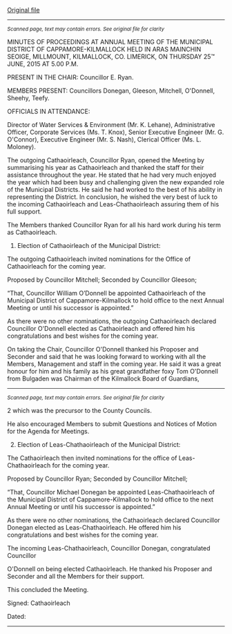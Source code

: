 [Original file](https://www.limerick.ie/sites/default/files/media/documents/2017-06/Minutes%20-%20Annual%20Meeting%20Municipal%20District%20of%20Cappamore-Kilmallock%20-%2025th%20June%202015.pdf)

---
*<small>Scanned page, text may contain errors. See original file for clarity</small>*  

MINUTES OF PROCEEDINGS AT ANNUAL MEETING OF THE MUNICIPAL
DISTRICT OF CAPPAMORE-KILMALLOCK HELD IN ARAS MAINCHIN
SEOIGE, MILLMOUNT, KILMALLOCK, CO. LIMERICK, ON THURSDAY 25™
JUNE, 2015 AT 5.00 P.M.

PRESENT IN THE CHAIR: Councillor E. Ryan.

MEMBERS PRESENT:
Councillors Donegan, Gleeson, Mitchell, O'Donnell, Sheehy, Teefy.

OFFICIALS IN ATTENDANCE:

Director of Water Services & Environment (Mr. K. Lehane), Administrative Officer,
Corporate Services (Ms. T. Knox), Senior Executive Engineer (Mr. G. O'Connor),
Executive Engineer (Mr. S. Nash), Clerical Officer (Ms. L. Moloney).

The outgoing Cathaoirleach, Councillor Ryan, opened the Meeting by summarising his
year as Cathaoirleach and thanked the staff for their assistance throughout the year. He
stated that he had very much enjoyed the year which had been busy and challenging
given the new expanded role of the Municipal Districts. He said he had worked to the best
of his ability in representing the District. In conclusion, he wished the very best of luck to
the incoming Cathaoirleach and Leas-Chathaoirleach assuring them of his full support.

The Members thanked Councillor Ryan for all his hard work during his term as
Cathaoirleach.

1. Election of Cathaoirleach of the Municipal District:

The outgoing Cathaoirleach invited nominations for the Office of Cathaoirleach for the
coming year.

Proposed by Councillor Mitchell;
Seconded by Councillor Gleeson;

“That, Councillor William O’Donnell be appointed Cathaoirleach of the Municipal District of
Cappamore-Kilmallock to hold office to the next Annual Meeting or until his successor is
appointed.”

As there were no other nominations, the outgoing Cathaoirleach declared Councillor
O'Donnell elected as Cathaoirleach and offered him his congratulations and best wishes
for the coming year.

On taking the Chair, Councillor O'Donnell thanked his Proposer and Seconder and said
that he was looking forward to working with all the Members, Management and staff in the
coming year. He said it was a great honour for him and his family as his great grandfather
foxy Tom O'Donnell from Bulgaden was Chairman of the Kilmallock Board of Guardians,


---
*<small>Scanned page, text may contain errors. See original file for clarity</small>*  

2
which was the precursor to the County Councils.

He also encouraged Members to submit Questions and Notices of Motion for the Agenda
for Meetings.

2. Election of Leas-Chathaoirleach of the Municipal District:

The Cathaoirleach then invited nominations for the office of Leas-Chathaoirleach for the
coming year.

Proposed by Councillor Ryan;
Seconded by Councillor Mitchell;

“That, Councillor Michael Donegan be appointed Leas-Chathaoirleach of the Municipal
District of Cappamore-Kilmallock to hold office to the next Annual Meeting or until his
successor is appointed.”

As there were no other nominations, the Cathaoirleach declared Councillor Donegan
elected as Leas-Chathaoirleach. He offered him his congratulations and best wishes for
the coming year.

The incoming Leas-Chathaoirleach, Councillor Donegan, congratulated Councillor

O'Donnell on being elected Cathaoirleach. He thanked his Proposer and Seconder and all
the Members for their support.

This concluded the Meeting.

Signed:
Cathaoirleach

Dated:


---
